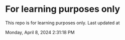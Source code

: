 # For learning purposes only
This repo is for learning purposes only.
Last updated at

Monday, April 8, 2024 2:31:18 PM

